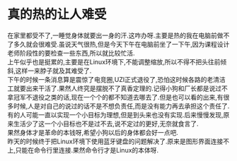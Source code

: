 # 真的热的让人难受

在家里都受不了,一睡觉身体就要出一身的汗.这咋办呀.主要是热的我在电脑前做不了多久就会很难受.虽说天气很热,但是今天下午在电脑前坐了一下午,因为课程设计老师阶段性的要检查一些东西,所以就比较忙活.  
上午似乎也是挺累的,主要是在Linux环境下,不能调整缩放,所以不得不把头往前倾斜,这样一来脖子就及其难受了.  
下午的时候一条消息算是震惊了电竞圈,UZI正式退役了,恐怕这时候各路的老清洁工就要出来干活了.果然人终究是摆脱不了真香定理的.记得小狗和厂长都是说过不拿冠军不退役之类的话,现在一个个的都不知道去哪去了.但是也可以看的出来,有很多时候,人是对自己的说过的话不是不想负责任,而是没有能力再去承担这个责任了.有的人可能一直以实现一个小目标为理想,但是到头来也没有实现.后来慢慢发现,原来生活少了这一个小目标也不是过不去,说不定过的更好,无奈就食言了.  
果然身体才是革命的本钱呀,希望小狗以后的身体都会好一点吧.  
昨天的时候终于把Linux环境下使用蓝牙键盘的问题解决了.原来是图形界面连接不上,只能在命令行里连接.果然命令行才是Linux的本体呀.

